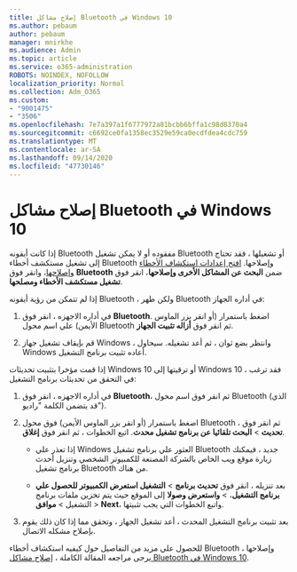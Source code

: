 ```yaml
---
title: إصلاح مشاكل Bluetooth في Windows 10
ms.author: pebaum
author: pebaum
manager: mnirkhe
ms.audience: Admin
ms.topic: article
ms.service: o365-administration
ROBOTS: NOINDEX, NOFOLLOW
localization_priority: Normal
ms.collection: Adm_O365
ms.custom:
- "9001475"
- "3506"
ms.openlocfilehash: 7e7a397a1f6777972a81bcbb6bffa1c98d8370a4
ms.sourcegitcommit: c6692ce0fa1358ec3529e59ca0ecdfdea4cdc759
ms.translationtype: MT
ms.contentlocale: ar-SA
ms.lasthandoff: 09/14/2020
ms.locfileid: "47730146"
---
```

# <a name="fix-bluetooth-problems-in-windows-10"></a>إصلاح مشاكل Bluetooth في Windows 10

إذا كانت أيقونه Bluetooth مفقوده أو لا يمكن تشغيل Bluetooth أو تشغيلها ، فقد تحتاج إلى تشغيل مستكشف أخطاء Bluetooth وإصلاحها. [افتح إعدادات استكشاف الأخطاء وإصلاحها](ms-settings:troubleshoot)، وانقر فوق **Bluetooth** ضمن **البحث عن المشاكل الأخرى وإصلاحها**، انقر فوق **تشغيل مستكشف الأخطاء ومصلحها**.

إذا لم تتمكن من رؤية أيقونه Bluetooth ، ولكن ظهر Bluetooth في أداره الجهاز:

1. في أداره الاجهزه ، انقر فوق **Bluetooth**. اضغط باستمرار (أو انقر بزر الماوس الأيمن) علي اسم محول Bluetooth ثم انقر فوق **أزاله تثبيت الجهاز**.

2. قم بإيقاف تشغيل جهاز Windows ، وانتظر بضع ثوان ، ثم أعد تشغيله. سيحاول Windows أعاده تثبيت برنامج التشغيل.

إذا قمت مؤخرا بتثبيت تحديثات Windows 10 أو ترقيتها إلى Windows 10 ، فقد ترغب في التحقق من تحديثات برنامج التشغيل:

1. في أداره الاجهزه ، انقر فوق **Bluetooth**، ثم انقر فوق اسم محول Bluetooth (الذي قد يتضمن الكلمة "راديو").

2. اضغط باستمرار (أو انقر بزر الماوس الأيمن) فوق محول Bluetooth ، ثم انقر فوق **تحديث**  >  **البحث تلقائيا عن برنامج تشغيل محدث**. اتبع الخطوات ، ثم انقر فوق **إغلاق**.

      - إذا تعذر علي Windows العثور علي برنامج تشغيل Bluetooth جديد ، فيمكنك زيارة موقع ويب الخاص بالشركة المصنعة للكمبيوتر الشخصي وتنزيل أحدث برنامج تشغيل Bluetooth من هناك.

    - بعد تنزيله ، انقر فوق **تحديث برنامج**  >  **التشغيل استعرض الكمبيوتر للحصول علي برنامج التشغيل**،  >  **واستعرض وصولا** إلى الموقع حيث يتم تخزين ملفات برنامج التشغيل > **موافق**  >  **Next**، واتبع الخطوات التي يجب تثبيتها.

3. بعد تثبيت برنامج التشغيل المحدث ، أعد تشغيل الجهاز ، وتحقق مما إذا كان ذلك يقوم بإصلاح مشكله الاتصال.

للحصول علي مزيد من التفاصيل حول كيفيه استكشاف أخطاء Bluetooth وإصلاحها ، يرجى مراجعه المقالة الكاملة ، [إصلاح مشاكل Bluetooth في Windows 10](https://support.microsoft.com/help/14169/windows-10-fix-bluetooth-problems).
